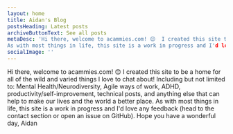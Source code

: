 ```yaml
---
layout: home
title: Aidan's Blog
postsHeading: Latest posts
archiveButtonText: See all posts
metaDesc: 'Hi there, welcome to acammies.com! 😊  I created this site to be a home for all of the wild and varied things I love to chat about! Including but not limited to: Mental Health/Neurodiversity, Agile ways of work, ADHD, productivity/self-improvement, technical posts, and anything else that can help to make our lives and the world a better place.
As with most things in life, this site is a work in progress and I'd love any feedback (head to the contact section or open an issue on GitHub). Hope you have a wonderful day, Aidan'
socialImage: ''
---
```


Hi there, welcome to acammies.com! 😊  I created this site to be a home for all of the wild and varied things I love to chat about! Including but not limited to: Mental Health/Neurodiversity, Agile ways of work, ADHD, productivity/self-improvement, technical posts, and anything else that can help to make our lives and the world a better place.
As with most things in life, this site is a work in progress and I'd love any feedback (head to the contact section or open an issue on GitHub).
Hope you have a wonderful day, Aidan
<!-- Hylia is a lightweight [Eleventy](https://11ty.io) starter kit with [Netlify CMS](https://www.netlifycms.org/) pre-configured, so that you can one-click install a progressive, accessible blog in minutes. It also gives you a well organised starting point to extend yourself. It’s by [Andy Bell](https://twitter.com/hankchizljaw) and [friends](https://github.com/aarongustafson/hylia/graphs/contributors). -->
